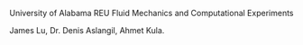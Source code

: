 University of Alabama REU
Fluid Mechanics and Computational Experiments

James Lu, Dr. Denis Aslangil, Ahmet Kula.
